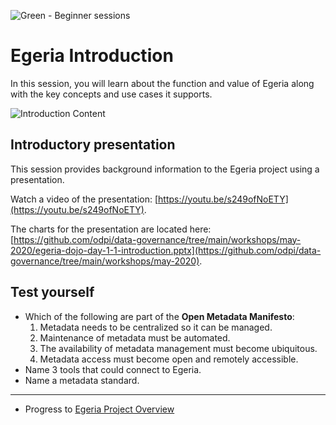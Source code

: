 <!-- SPDX-License-Identifier: CC-BY-4.0 -->
<!-- Copyright Contributors to the ODPi Egeria project 2020. -->

![Green - Beginner sessions](egeria-dojo-session-coding-green-beginner-session.png)

# Egeria Introduction

In this session, you will learn about the function and value of Egeria
along with the key concepts and use cases it supports.

![Introduction Content](egeria-dojo-day-1-1-introduction.png)

## Introductory presentation

This session provides background information to the Egeria project
using a presentation.

Watch a video of the presentation: [https://youtu.be/s249ofNoETY](https://youtu.be/s249ofNoETY).

The charts for the presentation are located here:
[https://github.com/odpi/data-governance/tree/main/workshops/may-2020/egeria-dojo-day-1-1-introduction.pptx](https://github.com/odpi/data-governance/tree/main/workshops/may-2020).


## Test yourself

* Which of the following are part of the **Open Metadata Manifesto**:
   1.  Metadata needs to be centralized so it can be managed.
   1.  Maintenance of metadata must be automated.
   1.  The availability of metadata management must become ubiquitous.
   1.  Metadata access must become open and remotely accessible.
* Name 3 tools that could connect to Egeria.
* Name a metadata standard.

----
* Progress to [Egeria Project Overview](egeria-dojo-day-1-2-project-introduction.md)
